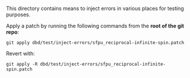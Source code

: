 This directory contains means to inject errors in various places for testing purposes.

Apply a patch by running the following commands from the **root of the git repo**:
```
git apply dbd/test/inject-errors/sfpu_reciprocal-infinite-spin.patch
```
Revert with:
```
git apply -R dbd/test/inject-errors/sfpu_reciprocal-infinite-spin.patch
```
